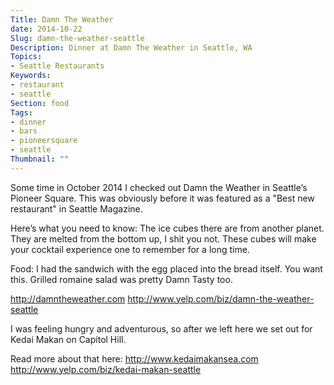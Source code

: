 ```yaml
---
Title: Damn The Weather
date: 2014-10-22
Slug: damn-the-weather-seattle
Description: Dinner at Damn The Weather in Seattle, WA
Topics:
- Seattle Restaurants
Keywords:
- restaurant
- seattle
Section: food
Tags:
- dinner
- bars
- pioneersquare
- seattle
Thumbnail: ""
---
```


Some time in October 2014 I checked out Damn the Weather in Seattle’s Pioneer
Square. This was obviously before it was featured as a "Best new restaurant"
in Seattle Magazine.

Here’s what you need to know:
The ice cubes there are from another planet. They are melted from the bottom up,
I shit you not. These cubes will make your cocktail experience one to remember
for a long time.

Food:
I had the sandwich with the egg placed into the bread itself. You want this.
Grilled romaine salad was pretty Damn Tasty too.

http://damntheweather.com
http://www.yelp.com/biz/damn-the-weather-seattle

I was feeling hungry and adventurous, so after we left here we set out for
Kedai Makan on Capitol Hill.

Read more about that here:
http://www.kedaimakansea.com
http://www.yelp.com/biz/kedai-makan-seattle
